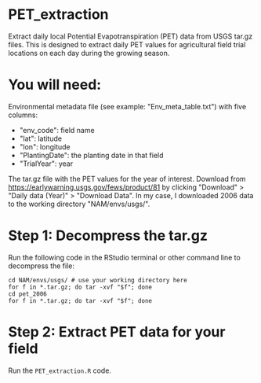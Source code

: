 # PET_extraction
Extract daily local Potential Evapotranspiration (PET) data from USGS tar.gz files. This is designed to extract daily PET values for agricultural field trial locations on each day during the growing season.

# You will need:
Environmental metadata file (see example: "Env_meta_table.txt") with five columns:
- "env_code": field name
- "lat": latitude
- "lon": longitude
- "PlantingDate": the planting date in that field
- "TrialYear": year

The tar.gz file with the PET values for the year of interest. Download from https://earlywarning.usgs.gov/fews/product/81 by clicking "Download" > "Daily data (Year)" > "Download Data". In my case, I downloaded 2006 data to the working directory "NAM/envs/usgs/".

# Step 1: Decompress the tar.gz
Run the following code in the RStudio terminal or other command line to decompress the file:
```
cd NAM/envs/usgs/ # use your working directory here
for f in *.tar.gz; do tar -xvf "$f"; done
cd pet_2006
for f in *.tar.gz; do tar -xvf "$f"; done
```

# Step 2: Extract PET data for your field
Run the `PET_extraction.R` code.
